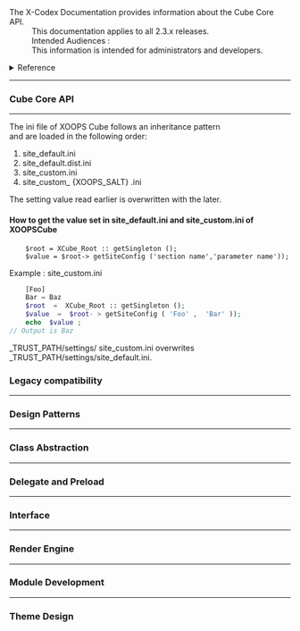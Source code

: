 <dl>
  <dt>The X-Codex Documentation provides information about the Cube Core API.</dt>
  <dd><span class="iconify" data-icon="mdi:cube-scan" data-width="18px" data-height="18px"></span> This documentation applies to all 2.3.x releases.</dd>
  <dd><span class="iconify" data-icon="mdi:account-multiple" data-width="18px" data-height="18px"></span> Intended Audiences :</dd>
  <dd>This information is intended for administrators and developers.</dd>
</dl>

<details>
<summary style="cursor: pointer;">Reference</summary>

- Cube Core API
- Legacy compatibility
- Design Patterns
- PHP Class Abstraction
- Delegate and Preload mechanism, single file extension 
- Interface
- Render Engine
- Module Development
- Theme Design

</details>

-----

### Cube Core API
-----

The ini file of XOOPS Cube follows an inheritance pattern  
and are loaded in the following order: 

1. site_default.ini
2. site_default.dist.ini
3. site_custom.ini
4. site_custom_ {XOOPS_SALT} .ini  

The setting value read earlier is overwritten with the later.

#### How to get the value set in site_default.ini and site_custom.ini of XOOPSCube

```
    $root = XCube_Root :: getSingleton ();  
    $value = $root-> getSiteConfig ('section name','parameter name'));
``` 

Example : site_custom.ini   

```php 
    [Foo]    
    Bar = Baz    
    $root  =  XCube_Root :: getSingleton ();    
    $value  =  $root- > getSiteConfig ( 'Foo' ,  'Bar' ));    
    echo  $value ;    
// Output is Baz
```
  
_TRUST_PATH/settings/ site_custom.ini overwrites _TRUST_PATH/settings/site_default.ini.



### Legacy compatibility
-----

### Design Patterns
-----

### Class Abstraction
-----

### Delegate and Preload 
-----

### Interface
-----

### Render Engine
-----

### Module Development
-----

### Theme Design
